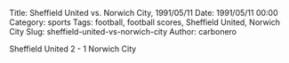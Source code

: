 Title: Sheffield United vs. Norwich City, 1991/05/11
Date: 1991/05/11 00:00
Category: sports
Tags: football, football scores, Sheffield United, Norwich City
Slug: sheffield-united-vs-norwich-city
Author: carbonero


Sheffield United 2 - 1 Norwich City

